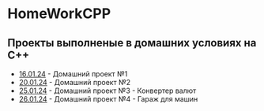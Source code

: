 # HomeWorkCPP
## Проекты выполненые в домашних условиях на C++
- [16.01.24](16.01.24) - Домашний проект №1
- [20.01.24](20.01.24) - Домашний проект №2
- [25.01.24](25.01.24) - Домашний проект №3 - Конвертер валют
- [26.01.24](26.01.24) - Домашний проект №4 - Гараж для машин
